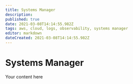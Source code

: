 ```yaml
---
title: Systems Manager
description: 
published: true
date: 2021-03-08T14:14:55.982Z
tags: aws, cloud, logs, observability, systems manager
editor: markdown
dateCreated: 2021-03-08T14:14:55.982Z
---
```


# Systems Manager
Your content here